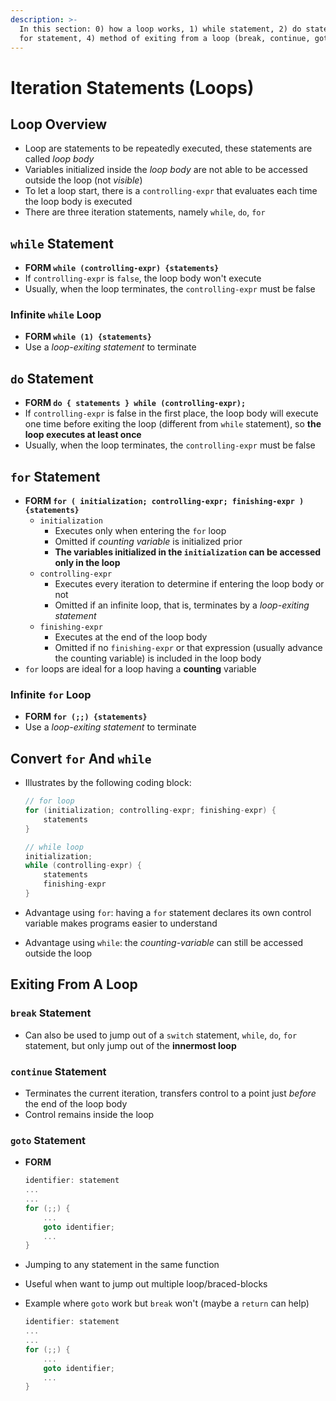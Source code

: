 ```yaml
---
description: >-
  In this section: 0) how a loop works, 1) while statement, 2) do statement, 3)
  for statement, 4) method of exiting from a loop (break, continue, goto)
---
```


# Iteration Statements \(Loops\)

## Loop Overview 

* Loop are statements to be repeatedly executed, these statements are called _loop body_
* Variables initialized inside the _loop body_ are not able to be accessed outside the loop \(not _visible_\)
* To let a loop start, there is a  `controlling-expr` that evaluates each time the loop body is executed
* There are three iteration statements, namely `while`, `do`, `for`

## `while` Statement

* **FORM `while (controlling-expr) {statements}`**
* If `controlling-expr` is `false`, the loop body won't execute
* Usually, when the loop terminates, the `controlling-expr` must be false

### Infinite `while` Loop

* **FORM `while (1) {statements}`**
* Use a _loop-exiting statement_ to terminate 

## `do` Statement

* **FORM `do { statements } while (controlling-expr);`**
* If `controlling-expr` is false in the first place, the loop body will execute one time before exiting the loop \(different from `while` statement\), so **the loop executes at least once**
* Usually, when the loop terminates, the `controlling-expr` must be false

## `for` Statement

* **FORM `for ( initialization; controlling-expr; finishing-expr ) {statements}`**
  * `initialization` 
    * Executes only when entering the `for` loop
    * Omitted if _counting variable_ is initialized prior
    * **The variables initialized in the `initialization` can be accessed only in the loop** 
  * `controlling-expr` 
    * Executes every iteration to determine if entering the loop body or not
    * Omitted if an infinite loop, that is, terminates by a _loop-exiting statement_
  * `finishing-expr` 
    * Executes at the end of the loop body
    * Omitted if no `finishing-expr` or that expression \(usually advance the counting variable\) is included in the loop body 
* `for` loops are ideal for a loop having  a **counting** variable 

### Infinite `for` Loop

* **FORM `for (;;) {statements}`**
* Use a _loop-exiting statement_ to terminate 

## Convert `for` And `while`

* Illustrates by the following coding block: 

  ```c
  // for loop
  for (initialization; controlling-expr; finishing-expr) {
      statements
  }

  // while loop
  initialization;
  while (controlling-expr) {
      statements
      finishing-expr
  }
  ```

* Advantage using `for`: having a `for` statement declares its own control variable makes programs easier to understand 
* Advantage using `while`: the _counting-variable_ can still be accessed outside the loop

## Exiting From A Loop

### `break` Statement

* Can also be used to jump out of a `switch` statement,  `while`, `do`, `for` statement, but only jump out of the **innermost loop**

### `continue` Statement

* Terminates the current iteration, transfers control to a point just _before_ the end of the loop body 
* Control remains inside the loop

### `goto` Statement

* **FORM** 

  ```c
  identifier: statement
  ...
  ...
  for (;;) {
      ...
      goto identifier;
      ...
  }
  ```

* Jumping to any statement in the same function
* Useful when want to jump out multiple loop/braced-blocks
* Example where `goto` work but `break` won't \(maybe a `return` can help\)

  ```c
  identifier: statement
  ...
  ...
  for (;;) {
      ...
      goto identifier;
      ...
  }
  ```







